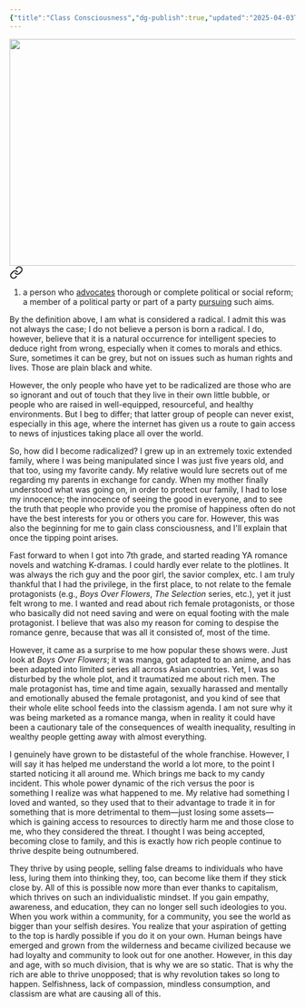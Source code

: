 ```yaml
---
{"title":"Class Consciousness","dg-publish":true,"updated":"2025-04-03T02:26:28.924-07:00","created":"2025-04-02T13:43:39.800-07:00","tags":["classism","wealth","wealth-division","opinion"],"dg-note-icon":"stellar-nebula","dg-path":"Musings/Class Consciousness.md","permalink":"/musings/class-consciousness/","dgPassFrontmatter":true,"noteIcon":"stellar-nebula","cover":"https://i.pinimg.com/736x/24/6d/71/246d71a5bbdf8e8aa8084da2330dd9eb.jpg"}
---
```


<img width="600" height="400" src="https://i.pinimg.com/736x/24/6d/71/246d71a5bbdf8e8aa8084da2330dd9eb.jpg">

<div class="transclusion internal-embed is-loaded"><a class="markdown-embed-link" href="/reading/notes-and-highlights/definitions/#rad-i-cal" aria-label="Open link"><svg xmlns="http://www.w3.org/2000/svg" width="24" height="24" viewBox="0 0 24 24" fill="none" stroke="currentColor" stroke-width="2" stroke-linecap="round" stroke-linejoin="round" class="svg-icon lucide-link"><path d="M10 13a5 5 0 0 0 7.54.54l3-3a5 5 0 0 0-7.07-7.07l-1.72 1.71"></path><path d="M14 11a5 5 0 0 0-7.54-.54l-3 3a5 5 0 0 0 7.07 7.07l1.71-1.71"></path></svg></a><div class="markdown-embed">



1. a person who [advocates](https://www.google.com/search?sca_esv=ba0413463e4e44e4&sxsrf=AHTn8zpdlZNTnT3ic5oFTQfzZ_sX9Kp6Tg:1743666796648&q=advocates&si=APYL9bsF-Mq-fXaAyJcIV7GbwI1qQEvpJ7YmgFaJgsPTyjhMUq575Q_AGkFzh_yeGTKa6ROjjj6Ro95rhwYW0596iWx_CV6CZGvwmcOMumgeZVzgCeA2vCA%3D&expnd=1&sa=X&ved=2ahUKEwjRj5WAsbuMAxUkke4BHXfFE3sQyecJegUIOxCtAQ) thorough or complete political or social reform; a member of a political party or part of a party [pursuing](https://www.google.com/search?sca_esv=ba0413463e4e44e4&sxsrf=AHTn8zpdlZNTnT3ic5oFTQfzZ_sX9Kp6Tg:1743666796648&q=pursuing&si=APYL9bto9KfN6HH0KMpfhyCmyq0b54wzz1upsiWxiTXDQzGiCKBnr8mh-3LaSgjAy-DIdq6_EfsLZ7M4kwGbxM6YJGcRoIULgbOsplFYR7u5Ei-pBwmm704%3D&expnd=1&sa=X&ved=2ahUKEwjRj5WAsbuMAxUkke4BHXfFE3sQyecJegUIOxCuAQ) such aims.

</div></div>


By the definition above, I am what is considered a radical. I admit this was not always the case; I do not believe a person is born a radical. I do, however, believe that it is a natural occurrence for intelligent species to deduce right from wrong, especially when it comes to morals and ethics. Sure, sometimes it can be grey, but not on issues such as human rights and lives. Those are plain black and white.

However, the only people who have yet to be radicalized are those who are so ignorant and out of touch that they live in their own little bubble, or people who are raised in well-equipped, resourceful, and healthy environments. But I beg to differ; that latter group of people can never exist, especially in this age, where the internet has given us a route to gain access to news of injustices taking place all over the world.

So, how did I become radicalized? I grew up in an extremely toxic extended family, where I was being manipulated since I was just five years old, and that too, using my favorite candy. My relative would lure secrets out of me regarding my parents in exchange for candy. When my mother finally understood what was going on, in order to protect our family, I had to lose my innocence; the innocence of seeing the good in everyone, and to see the truth that people who provide you the promise of happiness often do not have the best interests for you or others you care for. However, this was also the beginning for me to gain class consciousness, and I'll explain that once the tipping point arises.

Fast forward to when I got into 7th grade, and started reading YA romance novels and watching K-dramas. I could hardly ever relate to the plotlines. It was always the rich guy and the poor girl, the savior complex, etc. I am truly thankful that I had the privilege, in the first place, to not relate to the female protagonists (e.g., *Boys Over Flowers*, *The Selection* series, etc.), yet it just felt wrong to me. I wanted and read about rich female protagonists, or those who basically did not need saving and were on equal footing with the male protagonist. I believe that was also my reason for coming to despise the romance genre, because that was all it consisted of, most of the time.

However, it came as a surprise to me how popular these shows were. Just look at *Boys Over Flowers*; it was manga, got adapted to an anime, and has been adapted into limited series all across Asian countries. Yet, I was so disturbed by the whole plot, and it traumatized me about rich men. The male protagonist has, time and time again, sexually harassed and mentally and emotionally abused the female protagonist, and you kind of see that their whole elite school feeds into the classism agenda. I am not sure why it was being marketed as a romance manga, when in reality it could have been a cautionary tale of the consequences of wealth inequality, resulting in wealthy people getting away with almost everything.

I genuinely have grown to be distasteful of the whole franchise. However, I will say it has helped me understand the world a lot more, to the point I started noticing it all around me. Which brings me back to my candy incident. This whole power dynamic of the rich versus the poor is something I realize was what happened to me. My relative had something I loved and wanted, so they used that to their advantage to trade it in for something that is more detrimental to them—just losing some assets—which is gaining access to resources to directly harm me and those close to me, who they considered the threat. I thought I was being accepted, becoming close to family, and this is exactly how rich people continue to thrive despite being outnumbered.

They thrive by using people, selling false dreams to individuals who have less, luring them into thinking they, too, can become like them if they stick close by. All of this is possible now more than ever thanks to capitalism, which thrives on such an individualistic mindset. If you gain empathy, awareness, and education, they can no longer sell such ideologies to you. When you work within a community, for a community, you see the world as bigger than your selfish desires. You realize that your aspiration of getting to the top is hardly possible if you do it on your own. Human beings have emerged and grown from the wilderness and became civilized because we had loyalty and community to look out for one another. However, in this day and age, with so much division, that is why we are so static. That is why the rich are able to thrive unopposed; that is why revolution takes so long to happen. Selfishness, lack of compassion, mindless consumption, and classism are what are causing all of this.
